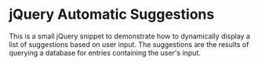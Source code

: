 jQuery Automatic Suggestions
================

This is a small jQuery snippet to demonstrate how to dynamically display a list of suggestions based on user input.
The suggestions are the results of querying a database for entries containing the user's input.